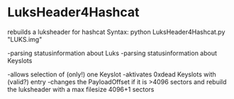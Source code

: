 # LuksHeader4Hashcat
rebuilds a luksheader for hashcat
Syntax: python LuksHeader4Hashcat.py "LUKS.img"

-parsing statusinformation about Luks
-parsing statusinformation about Keyslots

-allows selection of (only!) one Keyslot
-aktivates 0xdead Keyslots with (valid?) entry
-changes the PayloadOffset if it is >4096 sectors and rebuild the luksheader with a max filesize 4096+1 sectors
